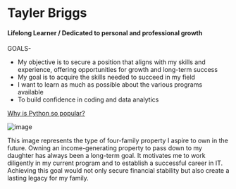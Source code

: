 # Tayler Briggs
#### Lifelong Learner / Dedicated to personal and professional growth

GOALS-

* My objective is to secure a position that aligns with my skills and experience, offering opportunities for growth and long-term success
* My goal is to acquire the skills needed to succeed in my field
* I want to learn as much as possible about the various programs available
* To build confidence in coding and data analytics


 [Why is Python so popular?](https://www.pulumi.com/why-is-python-so-popular/)
 

![image](https://github.com/user-attachments/assets/180221e5-706c-4064-b4bc-bbe5994a5586)


This image represents the type of four-family property I aspire to own in the future. Owning an income-generating property to pass down to my daughter has always been a long-term goal. It motivates me to work diligently in my current program and to establish a successful career in IT. Achieving this goal would not only secure financial stability but also create a lasting legacy for my family.
  
